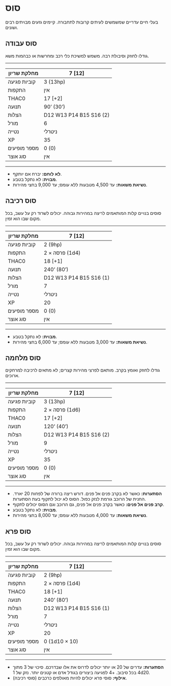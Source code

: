 # סוס

בעלי חיים עדריים שמשמשים לעיתים קרובות לתחבורה. קיימים גזעים מבויתים רבים ושונים.

## סוס עבודה

גודלו לחוזק וסיבולת רבה. משמש למשיכת כלי רכב ומחרשות או כבהמות משא.

------

| מחלקת שריון     | 7 [12]                  |
| ---------------- | ----------------------- |
| קוביות פגיעה     | 3 (13hp)                |
| התקפות           | אין                     |
| THAC0            | 17 [+2]                 |
| תנועה            | 90’ (30’)               |
| הצלות            | D12 W13 P14 B15 S16 (2) |
| מורל             | 6                       |
| נטייה            | ניטרלי                 |
| XP               | 35                      |
| מספר מופיעים     | 0 (0)                   |
| סוג אוצר         | אין                     |

------

- **לא לוחם:** יברח אם יותקף.
- **מבוית:** לא נתקל בטבע.
- **נשיאת משאות:** עד 4,500 מטבעות ללא עומס; עד 9,000 בחצי מהירות.

## סוס רכיבה

סוסים בנויים קלות המותאמים לריצה במהירות גבוהה. יכולים לשרוד רק על עשב, בכל מקום שבו הוא זמין.

------

| מחלקת שריון     | 7 [12]                  |
| ---------------- | ----------------------- |
| קוביות פגיעה     | 2 (9hp)                 |
| התקפות           | 2 × פרסה (1d4)          |
| THAC0            | 18 [+1]                 |
| תנועה            | 240’ (80’)              |
| הצלות            | D12 W13 P14 B15 S16 (1) |
| מורל             | 7                       |
| נטייה            | ניטרלי                 |
| XP               | 20                      |
| מספר מופיעים     | 0 (0)                   |
| סוג אוצר         | אין                     |

------

- **מבוית:** לא נתקל בטבע.
- **נשיאת משאות:** עד 3,000 מטבעות ללא עומס; עד 6,000 בחצי מהירות.

## סוס מלחמה

גודלו לחוזק ואומץ בקרב. מותאם לפרצי מהירות קצרים; לא מתאים לרכיבה למרחקים ארוכים.

------

| מחלקת שריון     | 7 [12]                  |
| ---------------- | ----------------------- |
| קוביות פגיעה     | 3 (13hp)                |
| התקפות           | 2 × פרסה (1d6)          |
| THAC0            | 17 [+2]                 |
| תנועה            | 120’ (40’)              |
| הצלות            | D12 W13 P14 B15 S16 (2) |
| מורל             | 9                       |
| נטייה            | ניטרלי                 |
| XP               | 35                      |
| מספר מופיעים     | 0 (0)                   |
| סוג אוצר         | אין                     |

------

- **הסתערות:** כאשר לא בקרב פנים אל פנים. דורש ריצה ברורה של לפחות 20 יארד. החנית של הרוכב גורמת לנזק כפול. הסוס לא יכול לתקוף בעת הסתערות.
- **קרב פנים אל פנים:** כאשר בקרב פנים אל פנים, גם הרוכב וגם הסוס יכולים לתקוף.
- **מבוית:** לא נתקל בטבע.
- **נשיאת משאות:** עד 4,000 מטבעות ללא עומס; עד 8,000 בחצי מהירות.

## סוס פרא

סוסים בנויים קלות המותאמים לריצה במהירות גבוהה. יכולים לשרוד רק על עשב, בכל מקום שבו הוא זמין.

------

| מחלקת שריון     | 7 [12]                  |
| ---------------- | ----------------------- |
| קוביות פגיעה     | 2 (9hp)                 |
| התקפות           | 2 × פרסה (1d4)          |
| THAC0            | 18 [+1]                 |
| תנועה            | 240’ (80’)              |
| הצלות            | D12 W13 P14 B15 S16 (1) |
| מורל             | 7                       |
| נטייה            | ניטרלי                 |
| XP               | 20                      |
| מספר מופיעים     | 0 (1d10 × 10)           |
| סוג אוצר         | אין                     |

------

- **הסתערות:** עדרים של 20 או יותר יכולים לדרוס את אלו שבדרכם. סיכוי של 3 מתוך 4 בכל סיבוב. +4 לפגיעה ביצורים בגודל אדם או קטנים יותר. נזק של 1d20.
- **אילוף:** סוסי פרא יכולים להיות מאולפים כרכבים (סוסי רכיבה).